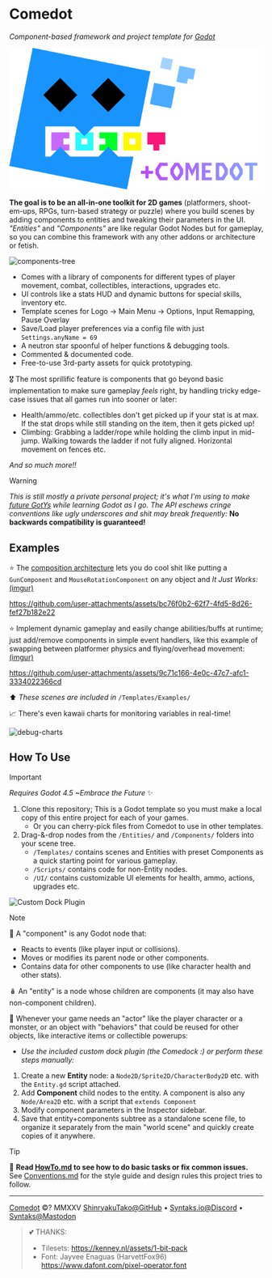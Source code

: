 # Comedot

_Component-based framework and project template for [Godot][godot]_

![Godot+Comedot Logo][logo]

**The goal is to be an all-in-one toolkit for 2D games** (platformers, shoot-em-ups, RPGs, turn-based strategy or puzzle) where you build scenes by adding components to entities and tweaking their parameters in the UI. _"Entities"_ and _"Components"_ are like regular Godot Nodes but for gameplay, so you can combine this framework with any other addons or architecture or fetish.

![components-tree]

* Comes with a library of components for different types of player movement, combat, collectibles, interactions, upgrades etc.
* UI controls like a stats HUD and dynamic buttons for special skills, inventory etc.
* Template scenes for Logo → Main Menu → Options, Input Remapping, Pause Overlay
* Save/Load player preferences via a config file with just `Settings.anyName = 69`
* A neutron star spoonful of helper functions & debugging tools.
* Commented & documented code.
* Free-to-use 3rd-party assets for quick prototyping.

🎖️ The most sprillific feature is components that go beyond basic implementation to make sure gameplay *feels* right, by handling tricky edge-case issues that all games run into sooner or later:

* Health/ammo/etc. collectibles don't get picked up if your stat is at max. If the stat drops while still standing on the item, then it gets picked up!
* Climbing: Grabbing a ladder/rope while holding the climb input in mid-jump. Walking towards the ladder if not fully aligned. Horizontal movement on fences etc.

*And so much more!!*


> [!WARNING]
> _This is still mostly a private personal project; it's what I'm using to make [future GotYs][itch] while learning Godot as I go. The API eschews cringe conventions like ugly underscores and shit may break frequently:_ **No backwards compatibility is guaranteed!**


## Examples 

⭐️ The [composition architecture][composition-over-inheritance] lets you do cool shit like putting a `GunComponent` and `MouseRotationComponent` on any object and _It Just Works:_ [(imgur)][pew-pew-plants]  

https://github.com/user-attachments/assets/bc76f0b2-62f7-4fd5-8d26-fef27b182e22

⭐️ Implement dynamic gameplay and easily change abilities/buffs at runtime; just add/remove components in simple event handlers, like this example of swapping between platformer physics and flying/overhead movement: [(imgur)][swapping-components]  

https://github.com/user-attachments/assets/9c71c166-4e0c-47c7-afc1-3334022366cd

⬆️ _These scenes are included in_ `/Templates/Examples/`

📈 There's even kawaii charts for monitoring variables in real-time!  

![debug-charts]


## How To Use

> [!IMPORTANT]  
> _Requires Godot 4.5 ~Embrace the Future_ ✨  

1. Clone this repository; This is a Godot template so you must make a local copy of this entire project for each of your games.
	* Or you can cherry-pick files from Comedot to use in other templates.
2. Drag-&-drop nodes from the `/Entities/` and `/Components/` folders into your scene tree.
	* `/Templates/` contains scenes and Entities with preset Components as a quick starting point for various gameplay.
	* `/Scripts/` contains code for non-Entity nodes.
	* `/UI/` contains customizable UI elements for health, ammo, actions, upgrades etc.

![Custom Dock Plugin][comedock]

> [!NOTE]
> 🧩 A "component" is any Godot node that:
> * Reacts to events (like player input or collisions).
> * Moves or modifies its parent node or other components.
> * Contains data for other components to use (like character health and other stats).
>
> 🪆 An "entity" is a node whose children are components (it may also have non-component children).

🎳 Whenever your game needs an "actor" like the player character or a monster, or an object with "behaviors" that could be reused for other objects, like interactive items or collectible powerups:

* _Use the included custom dock plugin (the Comedock :) or perform these steps manually:_
1. Create a new **Entity** node: a `Node2D/Sprite2D/CharacterBody2D` etc. with the `Entity.gd` script attached.
2. Add **Component** child nodes to the entity. A component is also any `Node/Area2D` etc. with a script that `extends Component`
3. Modify component parameters in the Inspector sidebar.
4. Save that entity+components subtree as a standalone scene file, to organize it separately from the main "world scene" and quickly create copies of it anywhere.

> [!TIP]
> 📜 **Read [HowTo.md][howto] to see how to do basic tasks or fix common issues.**  
> See [Conventions.md][Conventions] for the style guide and design rules this project tries to follow.


----

[Comedot][repository] ©? MMXXV [ShinryakuTako@GitHub][github] • [Syntaks.io@Discord][discord] • [Syntaks@Mastodon][mastodon]

> 💕 THANKS:  
> * Tilesets:	https://kenney.nl/assets/1-bit-pack  
> * Font:		Jayvee Enaguas (HarvettFox96) https://www.dafont.com/pixel-operator.font

[repository]: https://github.com/invadingoctopus/comedot
[website]: https://invadingoctopus.io
[license]: License.txt
[patreon]: https://www.patreon.com/invadingoctopus
[discord]: https://discord.gg/jZG3cBFt7u
[github]:  https://github.com/ShinryakuTako
[itch]:    https://syntaks.itch.io
[twitter]: https://twitter.com/invadingoctopus
[mastodon]:https://mastodon.gamedev.place/@Syntaks

[howto]:		HowTo.md
[conventions]:	Conventions.md
[thanks]:		Thanks.md
[todo]:			ToDo.md

[godot]: https://github.com/godotengine/godot "Godot Game Engine"
[composition-over-inheritance]: https://en.wikipedia.org/wiki/Composition_over_inheritance
[entity–component–system]: https://en.wikipedia.org/wiki/Entity_component_system

[logo]: /Assets/Logos/ComedotExtraLogo.png "Godot+Comedot Logo"
[components-tree]: https://github.com/user-attachments/assets/0caa1647-7aa3-4c51-8a19-549fd8c45724 "🌳 Example Components Tree for a Player Entity"
[pew-pew-plants]: https://i.imgur.com/1XyiqVr.mp4 "Trees with Guns"
[swapping-components]: https://i.imgur.com/Y7vbdpl.mp4 "Swapping Control Components"
[debug-charts]: https://i.imgur.com/xEqbXHs.png "Debug Chart Windows"
[comedock]: https://i.imgur.com/j5f2xna.png "Godot Dock Plugin"
